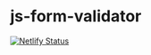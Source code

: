 # js-form-validator

[![Netlify Status](https://api.netlify.com/api/v1/badges/78e94fd5-910c-4333-b5d2-bc8f368c84c6/deploy-status)](https://app.netlify.com/sites/js-form-validation-rw/deploys)
